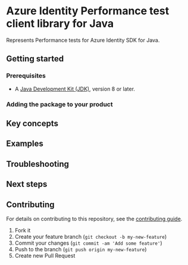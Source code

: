 # Azure Identity Performance test client library for Java

Represents Performance tests for Azure Identity SDK for Java.

## Getting started

### Prerequisites

- A [Java Development Kit (JDK)][jdk_link], version 8 or later.

### Adding the package to your product


## Key concepts


## Examples

## Troubleshooting

## Next steps

## Contributing

For details on contributing to this repository, see the [contributing guide](https://github.com/Azure/azure-sdk-for-java/blob/master/CONTRIBUTING.md).

1. Fork it
1. Create your feature branch (`git checkout -b my-new-feature`)
1. Commit your changes (`git commit -am 'Add some feature'`)
1. Push to the branch (`git push origin my-new-feature`)
1. Create new Pull Request

<!-- links -->
[jdk_link]: https://docs.microsoft.com/java/azure/jdk/?view=azure-java-stable
